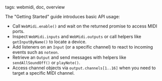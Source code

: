 tags: webmidi, doc, overview

The "Getting Started" guide introduces basic API usage:
- Call `WebMidi.enable()` and wait on the returned promise to access MIDI ports.
- Inspect `WebMidi.inputs` and `WebMidi.outputs` or call helpers like `getInputByName()` to locate a device.
- Add listeners on an `Input` (or a specific channel) to react to incoming events such as `noteon`.
- Retrieve an `Output` and send messages with helpers like `sendAllSoundOff()` or `playNote()`.
- Access channel objects via `output.channels[1..16]` when you need to target a specific MIDI channel.
